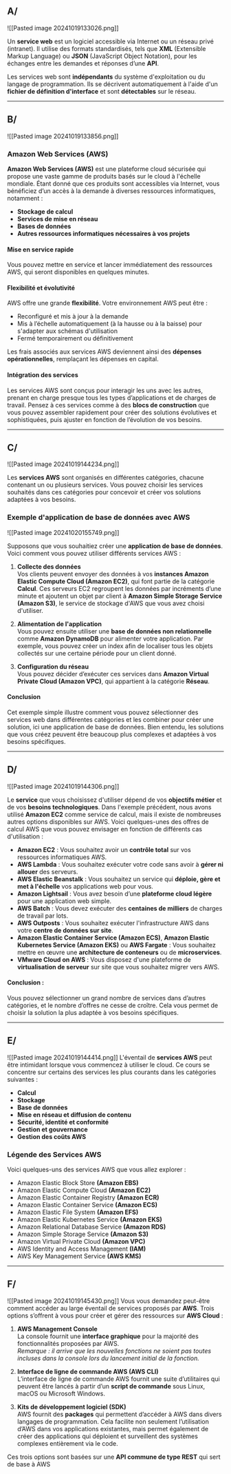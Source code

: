 ## A/

![[Pasted image 20241019133026.png]]

Un **service web** est un logiciel accessible via Internet ou un réseau privé (intranet). Il utilise des formats standardisés, tels que **XML** (Extensible Markup Language) ou **JSON** (JavaScript Object Notation), pour les échanges entre les demandes et réponses d’une **API**.

Les services web sont **indépendants** du système d'exploitation ou du langage de programmation. Ils se décrivent automatiquement à l'aide d'un **fichier de définition d'interface** et sont **détectables** sur le réseau.

--------------------------------------------------------------------------


## B/

![[Pasted image 20241019133856.png]]
### Amazon Web Services (AWS)

**Amazon Web Services (AWS)** est une plateforme cloud sécurisée qui propose une vaste gamme de produits basés sur le cloud à l'échelle mondiale. Étant donné que ces produits sont accessibles via Internet, vous bénéficiez d’un accès à la demande à diverses ressources informatiques, notamment :

- **Stockage de calcul**
- **Services de mise en réseau**
- **Bases de données**
- **Autres ressources informatiques nécessaires à vos projets**

#### Mise en service rapide

Vous pouvez mettre en service et lancer immédiatement des ressources AWS, qui seront disponibles en quelques minutes.

#### Flexibilité et évolutivité

AWS offre une grande **flexibilité**. Votre environnement AWS peut être :

- Reconfiguré et mis à jour à la demande
- Mis à l’échelle automatiquement (à la hausse ou à la baisse) pour s'adapter aux schémas d'utilisation
- Fermé temporairement ou définitivement

Les frais associés aux services AWS deviennent ainsi des **dépenses opérationnelles**, remplaçant les dépenses en capital.

#### Intégration des services

Les services AWS sont conçus pour interagir les uns avec les autres, prenant en charge presque tous les types d’applications et de charges de travail. Pensez à ces services comme à des **blocs de construction** que vous pouvez assembler rapidement pour créer des solutions évolutives et sophistiquées, puis ajuster en fonction de l’évolution de vos besoins.

--------------------------------------------------------------------------




## C/

![[Pasted image 20241019144234.png]]

Les **services AWS** sont organisés en différentes catégories, chacune contenant un ou plusieurs services. Vous pouvez choisir les services souhaités dans ces catégories pour concevoir et créer vos solutions adaptées à vos besoins.


### Exemple d'application de base de données avec AWS

![[Pasted image 20241020155749.png]]


Supposons que vous souhaitiez créer une **application de base de données**. Voici comment vous pouvez utiliser différents services AWS :

1. **Collecte des données**  
    Vos clients peuvent envoyer des données à vos **instances Amazon Elastic Compute Cloud (Amazon EC2)**, qui font partie de la catégorie **Calcul**. Ces serveurs EC2 regroupent les données par incréments d’une minute et ajoutent un objet par client à **Amazon Simple Storage Service (Amazon S3)**, le service de stockage d'AWS que vous avez choisi d'utiliser.
    
2. **Alimentation de l'application**  
    Vous pouvez ensuite utiliser une **base de données non relationnelle** comme **Amazon DynamoDB** pour alimenter votre application. Par exemple, vous pouvez créer un index afin de localiser tous les objets collectés sur une certaine période pour un client donné.
    
3. **Configuration du réseau**  
    Vous pouvez décider d’exécuter ces services dans **Amazon Virtual Private Cloud (Amazon VPC)**, qui appartient à la catégorie **Réseau**.
    

#### Conclusion

Cet exemple simple illustre comment vous pouvez sélectionner des services web dans différentes catégories et les combiner pour créer une solution, ici une application de base de données. Bien entendu, les solutions que vous créez peuvent être beaucoup plus complexes et adaptées à vos besoins spécifiques.

--------------------------------------------------------------------------




## D/

![[Pasted image 20241019144306.png]]

Le **service** que vous choisissez d'utiliser dépend de vos **objectifs métier** et de vos **besoins technologiques**. Dans l'exemple précédent, nous avons utilisé **Amazon EC2** comme service de calcul, mais il existe de nombreuses autres options disponibles sur AWS. Voici quelques-unes des offres de calcul AWS que vous pouvez envisager en fonction de différents cas d'utilisation :

- **Amazon EC2** : Vous souhaitez avoir un **contrôle total** sur vos ressources informatiques AWS.
- **AWS Lambda** : Vous souhaitez exécuter votre code sans avoir à **gérer ni allouer** des serveurs.
- **AWS Elastic Beanstalk** : Vous souhaitez un service qui **déploie, gère et met à l'échelle** vos applications web pour vous.
- **Amazon Lightsail** : Vous avez besoin d’une **plateforme cloud légère** pour une application web simple.
- **AWS Batch** : Vous devez exécuter des **centaines de milliers** de charges de travail par lots.
- **AWS Outposts** : Vous souhaitez exécuter l'infrastructure AWS dans votre **centre de données sur site**.
- **Amazon Elastic Container Service (Amazon ECS)**, **Amazon Elastic Kubernetes Service (Amazon EKS)** ou **AWS Fargate** : Vous souhaitez mettre en œuvre une **architecture de conteneurs** ou de **microservices**.
- **VMware Cloud on AWS** : Vous disposez d'une plateforme de **virtualisation de serveur** sur site que vous souhaitez migrer vers AWS.

#### Conclusion :

Vous pouvez sélectionner un grand nombre de services dans d’autres catégories, et le nombre d’offres ne cesse de croître. Cela vous permet de choisir la solution la plus adaptée à vos besoins spécifiques.

--------------------------------------------------------------------------



## E/

![[Pasted image 20241019144414.png]]
L'éventail de **services AWS** peut être intimidant lorsque vous commencez à utiliser le cloud. Ce cours se concentre sur certains des services les plus courants dans les catégories suivantes :

- **Calcul**
- **Stockage**
- **Base de données**
- **Mise en réseau et diffusion de contenu**
- **Sécurité, identité et conformité**
- **Gestion et gouvernance**
- **Gestion des coûts AWS**

### Légende des Services AWS

Voici quelques-uns des services AWS que vous allez explorer :

- Amazon Elastic Block Store **(Amazon EBS)**
- Amazon Elastic Compute Cloud **(Amazon EC2)**
- Amazon Elastic Container Registry **(Amazon ECR)**
- Amazon Elastic Container Service **(Amazon ECS)**
- Amazon Elastic File System **(Amazon EFS)**
- Amazon Elastic Kubernetes Service **(Amazon EKS)**
- Amazon Relational Database Service **(Amazon RDS)**
- Amazon Simple Storage Service **(Amazon S3)**
- Amazon Virtual Private Cloud **(Amazon VPC)**
- AWS Identity and Access Management **(IAM)**
- AWS Key Management Service **(AWS KMS)**

--------------------------------------------------------------------------


## F/

![[Pasted image 20241019145430.png]]
Vous vous demandez peut-être comment accéder au large éventail de services proposés par **AWS**. Trois options s’offrent à vous pour créer et gérer des ressources sur **AWS Cloud** :

1. **AWS Management Console**  
    La console fournit une **interface graphique** pour la majorité des fonctionnalités proposées par AWS.  
    _Remarque : il arrive que les nouvelles fonctions ne soient pas toutes incluses dans la console lors du lancement initial de la fonction._
    
2. **Interface de ligne de commande AWS (AWS CLI)**  
    L’interface de ligne de commande AWS fournit une suite d’utilitaires qui peuvent être lancés à partir d’un **script de commande** sous Linux, macOS ou Microsoft Windows.
    
3. **Kits de développement logiciel (SDK)**  
    AWS fournit des **packages** qui permettent d’accéder à AWS dans divers langages de programmation. Cela facilite non seulement l’utilisation d’AWS dans vos applications existantes, mais permet également de créer des applications qui déploient et surveillent des systèmes complexes entièrement via le code.
    

Ces trois options sont basées sur une **API commune de type REST** qui sert de base à AWS

